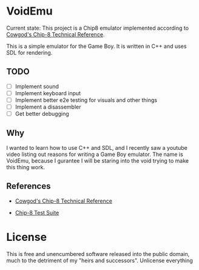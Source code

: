 # VoidEmu

Current state: This project is a Chip8 emulator implemented according to [Cowgod's Chip-8 Technical Reference](http://devernay.free.fr/hacks/chip8/C8TECH10.HTM#2.2).

This is a simple emulator for the Game Boy. It is written in C++ and uses SDL for rendering.

## TODO

- [ ] Implement sound
- [ ] Implement keyboard input
- [ ] Implement better e2e testing for visuals and other things
- [ ] Implement a disassembler
- [ ] Get better debugging

## Why

I wanted to learn how to use C++ and SDL, and I recently saw a youtube video listing out reasons for writing a Game Boy emulator. The name is VoidEmu, because I gurantee I will be staring into the void trying to make this thing work.

## References

* [Cowgod's Chip-8 Technical Reference](http://devernay.free.fr/hacks/chip8/C8TECH10.HTM)
- [Chip-8 Test Suite](https://github.com/Timendus/chip8-test-suite)

# License

This is free and unencumbered software released into the public domain, much to the detriment of my "heirs and successors". Unlicense everything